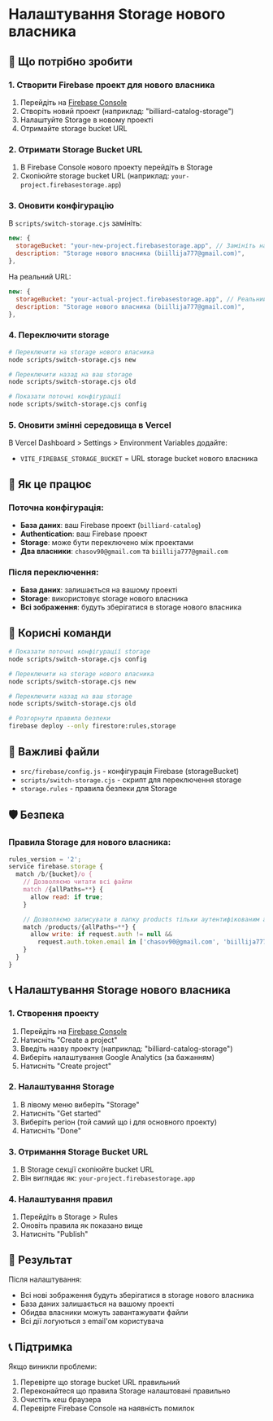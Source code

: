 # Налаштування Storage нового власника

## 🎯 Що потрібно зробити

### 1. Створити Firebase проект для нового власника

1. Перейдіть на [Firebase Console](https://console.firebase.google.com/)
2. Створіть новий проект (наприклад: "billiard-catalog-storage")
3. Налаштуйте Storage в новому проекті
4. Отримайте storage bucket URL

### 2. Отримати Storage Bucket URL

1. В Firebase Console нового проекту перейдіть в Storage
2. Скопіюйте storage bucket URL (наприклад: `your-project.firebasestorage.app`)

### 3. Оновити конфігурацію

В `scripts/switch-storage.cjs` замініть:

```javascript
new: {
  storageBucket: "your-new-project.firebasestorage.app", // Замініть на реальний
  description: "Storage нового власника (biillija777@gmail.com)",
},
```

На реальний URL:

```javascript
new: {
  storageBucket: "your-actual-project.firebasestorage.app", // Реальний URL
  description: "Storage нового власника (biillija777@gmail.com)",
},
```

### 4. Переключити storage

```bash
# Переключити на storage нового власника
node scripts/switch-storage.cjs new

# Переключити назад на ваш storage
node scripts/switch-storage.cjs old

# Показати поточні конфігурації
node scripts/switch-storage.cjs config
```

### 5. Оновити змінні середовища в Vercel

В Vercel Dashboard > Settings > Environment Variables додайте:

- `VITE_FIREBASE_STORAGE_BUCKET` = URL storage bucket нового власника

## 🚀 Як це працює

### Поточна конфігурація:

- **База даних**: ваш Firebase проект (`billiard-catalog`)
- **Authentication**: ваш Firebase проект
- **Storage**: може бути переключено між проектами
- **Два власники**: `chasov90@gmail.com` та `biillija777@gmail.com`

### Після переключення:

- **База даних**: залишається на вашому проекті
- **Storage**: використовує storage нового власника
- **Всі зображення**: будуть зберігатися в storage нового власника

## 🔧 Корисні команди

```bash
# Показати поточні конфігурації storage
node scripts/switch-storage.cjs config

# Переключити на storage нового власника
node scripts/switch-storage.cjs new

# Переключити назад на ваш storage
node scripts/switch-storage.cjs old

# Розгорнути правила безпеки
firebase deploy --only firestore:rules,storage
```

## 📝 Важливі файли

- `src/firebase/config.js` - конфігурація Firebase (storageBucket)
- `scripts/switch-storage.cjs` - скрипт для переключення storage
- `storage.rules` - правила безпеки для Storage

## 🛡️ Безпека

### Правила Storage для нового власника:

```javascript
rules_version = '2';
service firebase.storage {
  match /b/{bucket}/o {
    // Дозволяємо читати всі файли
    match /{allPaths=**} {
      allow read: if true;
    }

    // Дозволяємо записувати в папку products тільки аутентифікованим адміністраторам
    match /products/{allPaths=**} {
      allow write: if request.auth != null &&
        request.auth.token.email in ['chasov90@gmail.com', 'biillija777@gmail.com'];
    }
  }
}
```

## 📞 Налаштування Storage нового власника

### 1. Створення проекту

1. Перейдіть на [Firebase Console](https://console.firebase.google.com/)
2. Натисніть "Create a project"
3. Введіть назву проекту (наприклад: "billiard-catalog-storage")
4. Виберіть налаштування Google Analytics (за бажанням)
5. Натисніть "Create project"

### 2. Налаштування Storage

1. В лівому меню виберіть "Storage"
2. Натисніть "Get started"
3. Виберіть регіон (той самий що і для основного проекту)
4. Натисніть "Done"

### 3. Отримання Storage Bucket URL

1. В Storage секції скопіюйте bucket URL
2. Він виглядає як: `your-project.firebasestorage.app`

### 4. Налаштування правил

1. Перейдіть в Storage > Rules
2. Оновіть правила як показано вище
3. Натисніть "Publish"

## 🎯 Результат

Після налаштування:

- Всі нові зображення будуть зберігатися в storage нового власника
- База даних залишається на вашому проекті
- Обидва власники можуть завантажувати файли
- Всі дії логуються з email'ом користувача

## 📞 Підтримка

Якщо виникли проблеми:

1. Перевірте що storage bucket URL правильний
2. Переконайтеся що правила Storage налаштовані правильно
3. Очистіть кеш браузера
4. Перевірте Firebase Console на наявність помилок
